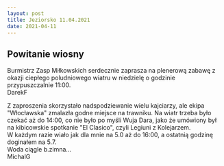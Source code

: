 ```yaml
---
layout: post
title: Jeziorsko 11.04.2021
date: 2021-04-11
---
```


## Powitanie wiosny  

Burmistrz Zasp Miłkowskich serdecznie zaprasza na plenerową zabawę z okazji
ciepłego poludniowego wiatru w niedzielę o godzinie przypuszczalnie 11:00.  
DarekF  

Z zaproszenia skorzystało nadspodziewanie wielu kajciarzy, ale ekipa "Włocławska" 
zmalazła godne miejsce na trawniku.
Na wiatr trzeba było czekać aż do 14:00, co nie było po myśli Wuja Dara, jako że 
umówiony był na kibicowskie spotkanie "El Clasico", czyli Legiuni z Kolejarzem.  
W każdym razie wiało jak dla mnie na 5.0 aż do 16:00, a ostatnią godzinę doginałem 
na 5.7.  
Woda ciągle b.zimna...  
MichalG